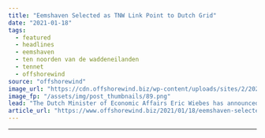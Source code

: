 ```yaml
---
title: "Eemshaven Selected as TNW Link Point to Dutch Grid"
date: "2021-01-18"
tags: 
  - featured
  - headlines
  - eemshaven
  - ten noorden van de waddeneilanden
  - tennet
  - offshorewind
source: "offshorewind"
image_url: "https://cdn.offshorewind.biz/wp-content/uploads/sites/2/2021/01/18115003/RVO_TnW_Overzicht_VKA_IEA_VBB.png"
image_fp: "/assets/img/post_thumbnails/89.png"
lead: "The Dutch Minister of Economic Affairs Eric Wiebes has announced that the Ten Noorden"
article_url: "https://www.offshorewind.biz/2021/01/18/eemshaven-selected-as-tnw-link-point-to-dutch-grid/"
---
```


---
